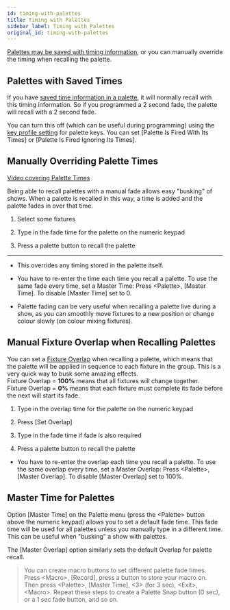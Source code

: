```yaml
---
id: timing-with-palettes
title: Timing with Palettes
sidebar_label: Timing with Palettes
original_id: timing-with-palettes
---
```


[Palettes may be saved with timing information](creating-palettes.md#creating-a-time-palette),
or you can manually override the timing when recalling the palette.

Palettes with Saved Times
-------------------------

If you have 
[saved time information in a palette](creating-palettes.md#creating-a-time-palette),
it will normally recall with this timing information. So if you 
programmed a 2 second fade, the palette will recall with a 2 second fade.

You can turn this off (which can be useful during programming) using the
[key profile setting](../system-settings/key-profiles.md) for palette keys.
You can set \[Palette Is Fired With Its Times\] or \[Palette Is Fired
Ignoring Its Times\].

Manually Overriding Palette Times
---------------------------------

[Video covering Palette Times](https://youtu.be/FF8szWCpVkE?t=135)

Being able to recall palettes with a manual fade allows easy \"busking\"
of shows. When a palette is recalled in this way, a time is added and
the palette fades in over that time.

1. Select some fixtures

2. Type in the fade time for the palette on the numeric keypad

3. Press a palette button to recall the palette

---

-   This overrides any timing stored in the palette itself.

-   You have to re-enter the time each time you recall a palette. To use
    the same fade every time, set a Master Time: Press \<Palette\>, \[Master
    Time\]. To disable \[Master Time\] set to 0.

-   Palette fading can be very useful when recalling a palette live
    during a show, as you can smoothly move fixtures to a new position
    or change colour slowly (on colour mixing fixtures).

Manual Fixture Overlap when Recalling Palettes
----------------------------------------------

You can set a [Fixture Overlap](../cues/cue-timing.md#setting-fade-times-and-overlap-for-a-cue)
when recalling a palette, which means that
the palette will be applied in sequence to each fixture in the group.
This is a very quick way to busk some amazing effects.\
Fixture Overlap = **100%** means that all fixtures will change together.\
Fixture Overlap = **0%** means that each fixture must complete its fade before the
next will start its fade.

1. Type in the overlap time for the palette on the numeric keypad

2. Press \[Set Overlap\]

3. Type in the fade time if fade is also required

4. Press a palette button to recall the palette

-   You have to re-enter the overlap each time you recall a palette. To
    use the same overlap every time, set a Master Overlap: Press
    \<Palette\>, \[Master Overlap\]. To disable \[Master Overlap\] set to 100%.

Master Time for Palettes
------------------------

Option \[Master Time\] on the Palette menu (press the \<Palette\> button
above the numeric keypad) allows you to set a default fade time. This
fade time will be used for all palettes unless you manually type in a
different time. This can be useful when "busking" a show with palettes.

The \[Master Overlap\] option similarly sets the default Overlap for
palette recall.

> You can create macro buttons to set different palette fade times. Press
\<Macro\>, \[Record\], press a button to store your macro on. Then press 
\<Palette\>, \[Master Time\], \<3\> (for 3 sec), \<Exit\>, \<Macro\>. 
Repeat these steps to create a Palette Snap button (0 sec), or a 1 sec 
fade button, and so on.